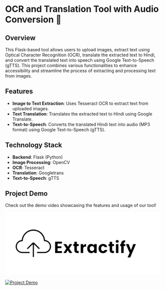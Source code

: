 # OCR and Translation Tool with Audio Conversion 🎯

## Overview
This Flask-based tool allows users to upload images, extract text using Optical Character Recognition (OCR), translate the extracted text to Hindi, and convert the translated text into speech using Google Text-to-Speech (gTTS). This project combines various functionalities to enhance accessibility and streamline the process of extracting and processing text from images.

## Features
- **Image to Text Extraction**: Uses Tesseract OCR to extract text from uploaded images.
- **Text Translation**: Translates the extracted text to Hindi using Google Translate.
- **Text-to-Speech**: Converts the translated Hindi text into audio (MP3 format) using Google Text-to-Speech (gTTS).

## Technology Stack
- **Backend**: Flask (Python)
- **Image Processing**: OpenCV
- **OCR**: Tesseract
- **Translation**: Googletrans
- **Text-to-Speech**: gTTS

## Project Demo

Check out the demo video showcasing the features and usage of our tool!

[![Project Demo](https://github.com/Sunita-Shakuniya/Extractify_Flask_app/blob/main/static/ClickToKnow.png)](https://youtube.com/shorts/RLL_zCTxEUs?si=0oUm6EPeAAv8qWff)
<!-- HTML for resizing -->
<a href="https://www.youtube.com/watch?v=your-video-id" target="_blank">
    <img src="https://youtube.com/shorts/RLL_zCTxEUs?si=0oUm6EPeAAv8qWff" alt="Project Demo" width="50%">
</a>
